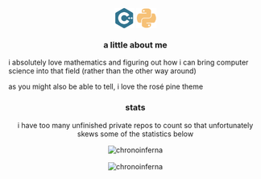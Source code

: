 <p align="center">
 <img align="center" src="https://raw.githubusercontent.com/ChronoInferna/ChronoInferna/refs/heads/main/assets/cplusplus.svg" alt="cplusplus" width=40px />
 <img align="center" src="https://raw.githubusercontent.com/ChronoInferna/ChronoInferna/refs/heads/main/assets/python.svg" alt="python" width=40px />
</p>

<h3 align="center">a little about me</h3>
<p align="left" >
 i absolutely love mathematics and figuring out how i can bring computer science into that field (rather than the other way around)
 
 as you might also be able to tell, i love the rosé pine theme

<h3 align="center">stats</h3>

<p align="center" >
 i have too many unfinished private repos to count so that unfortunately skews some of the statistics below

<p align="center">
 <img align="center" src="https://github-readme-stats.vercel.app/api/top-langs?username=chronoinferna&show_icons=true&locale=en&layout=compact&theme=rose_pine" alt="chronoinferna" />
</p>

<p align="center">
 <img align="center" src="https://github-readme-stats.vercel.app/api?username=chronoinferna&show_icons=true&locale=en&theme=rose_pine" alt="chronoinferna" />
</p>
